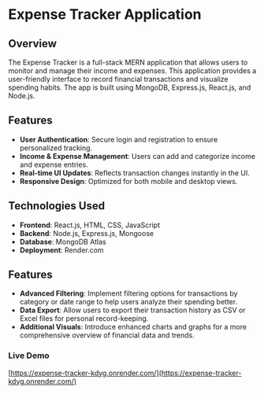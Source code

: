 # Expense Tracker Application

## Overview
The Expense Tracker is a full-stack MERN application that allows users to monitor and manage their income and expenses. This application provides a user-friendly interface to record financial transactions and visualize spending habits. The app is built using MongoDB, Express.js, React.js, and Node.js.

## Features
- **User Authentication**: Secure login and registration to ensure personalized tracking.
- **Income & Expense Management**: Users can add and categorize income and expense entries.
- **Real-time UI Updates**: Reflects transaction changes instantly in the UI.
- **Responsive Design**: Optimized for both mobile and desktop views.

## Technologies Used
- **Frontend**: React.js, HTML, CSS, JavaScript
- **Backend**: Node.js, Express.js, Mongoose
- **Database**: MongoDB Atlas
- **Deployment**: Render.com

## Features
- **Advanced Filtering**: Implement filtering options for transactions by category or date range to help users analyze their spending better.
- **Data Export**: Allow users to export their transaction history as CSV or Excel files for personal record-keeping.
- **Additional Visuals**: Introduce enhanced charts and graphs for a more comprehensive overview of financial data and trends.

### Live Demo
[https://expense-tracker-kdyg.onrender.com/](https://expense-tracker-kdyg.onrender.com/)
